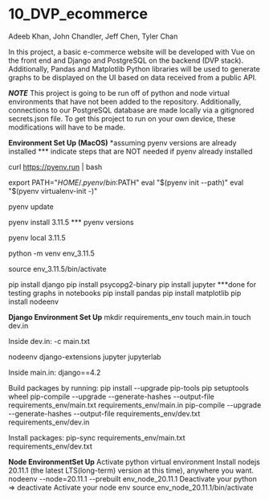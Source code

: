 # 10_DVP_ecommerce
Adeeb Khan, John Chandler, Jeff Chen, Tyler Chan 

In this project, a basic e-commerce website will be developed with Vue on the front end and Django and PostgreSQL on the backend (DVP stack). Additionally, Pandas and Matplotlib Python libraries will be used to generate graphs to be displayed on the UI based on data received from a public API.  

***NOTE***
This project is going to be run off of python and node virtual environments that have not been added to the repository. Additionally, connections to our PostgreSQL database are made locally via a gitignored secrets.json file. To get this project to run on your own device, these modifications will have to be made. 

**Environment Set Up (MacOS)**
*assuming pyenv versions are already installed 
*** indicate steps that are NOT needed if pyenv already installed

curl https://pyenv.run | bash

export PATH="$HOME/.pyenv/bin:$PATH"
eval "$(pyenv init --path)"
eval "$(pyenv virtualenv-init -)"

pyenv update

pyenv install 3.11.5    ***
pyenv versions

pyenv local 3.11.5

python -m venv env_3.11.5

source env_3.11.5/bin/activate

pip install django
pip install psycopg2-binary
pip install jupyter ***done for testing graphs in notebooks
pip install pandas
pip install matplotlib
pip install nodeenv

**Django Environment Set Up**
mkdir requirements_env
touch main.in
touch dev.in

Inside dev.in: 
-c main.txt

nodeenv
django-extensions
jupyter
jupyterlab

Inside main.in:
django==4.2

Build packages by running:
	pip install --upgrade pip-tools pip setuptools wheel
 	pip-compile --upgrade --generate-hashes --output-file requirements_env/main.txt requirements_env/main.in
  	pip-compile --upgrade --generate-hashes --output-file requirements_env/dev.txt requirements_env/dev.in 

Install packages:
pip-sync requirements_env/main.txt requirements_env/dev.txt

**Node EnvironmentSet Up**
Activate python virtual environment
Install nodejs 20.11.1 (the latest LTS(long-term) version at this time), anywhere you want.
nodeenv --node=20.11.1 --prebuilt env_node_20.11.1
Deactivate your python => deactivate
Activate your node env
source env_node_20.11.1/bin/activate

